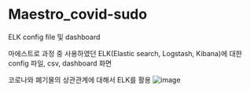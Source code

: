 # Maestro_covid-sudo
ELK config file 및 dashboard 

마에스트로 과정 중 사용하였던 ELK(Elastic search, Logstash, Kibana)에 대한 config 파일, csv, dashboard 화면 

코로나와 폐기물의 상관관계에 대해서 ELK를 활용
![image](https://user-images.githubusercontent.com/81627617/114875638-74363980-9e38-11eb-8fbf-d9a1e964bded.png)
